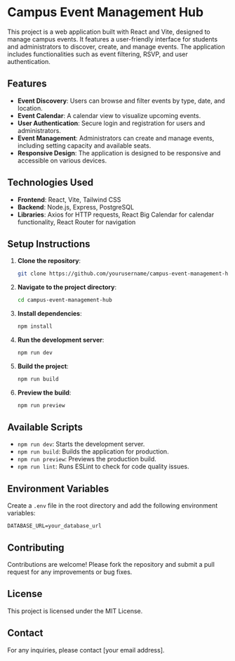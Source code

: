 # Campus Event Management Hub

This project is a web application built with React and Vite, designed to manage campus events. It features a user-friendly interface for students and administrators to discover, create, and manage events. The application includes functionalities such as event filtering, RSVP, and user authentication.

## Features

- **Event Discovery**: Users can browse and filter events by type, date, and location.
- **Event Calendar**: A calendar view to visualize upcoming events.
- **User Authentication**: Secure login and registration for users and administrators.
- **Event Management**: Administrators can create and manage events, including setting capacity and available seats.
- **Responsive Design**: The application is designed to be responsive and accessible on various devices.

## Technologies Used

- **Frontend**: React, Vite, Tailwind CSS
- **Backend**: Node.js, Express, PostgreSQL
- **Libraries**: Axios for HTTP requests, React Big Calendar for calendar functionality, React Router for navigation

## Setup Instructions

1. **Clone the repository**:
   ```bash
   git clone https://github.com/yourusername/campus-event-management-hub.git
   ```

2. **Navigate to the project directory**:
   ```bash
   cd campus-event-management-hub
   ```

3. **Install dependencies**:
   ```bash
   npm install
   ```

4. **Run the development server**:
   ```bash
   npm run dev
   ```

5. **Build the project**:
   ```bash
   npm run build
   ```

6. **Preview the build**:
   ```bash
   npm run preview
   ```

## Available Scripts

- `npm run dev`: Starts the development server.
- `npm run build`: Builds the application for production.
- `npm run preview`: Previews the production build.
- `npm run lint`: Runs ESLint to check for code quality issues.

## Environment Variables

Create a `.env` file in the root directory and add the following environment variables:

```
DATABASE_URL=your_database_url
```

## Contributing

Contributions are welcome! Please fork the repository and submit a pull request for any improvements or bug fixes.

## License

This project is licensed under the MIT License.

## Contact

For any inquiries, please contact [your email address].
